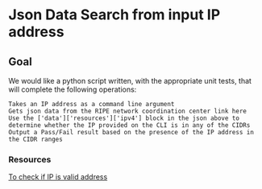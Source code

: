 # Json Data Search from input IP address

## Goal
We would like a python script written, with the appropriate unit tests, that will complete the following operations:

    Takes an IP address as a command line argument
    Gets json data from the RIPE network coordination center link here
    Use the ['data']['resources']['ipv4'] block in the json above to determine whether the IP provided on the CLI is in any of the CIDRs
    Output a Pass/Fail result based on the presence of the IP address in the CIDR ranges


### Resources
[To check if IP is valid address]('https://www.w3resource.com/python-exercises/python-basic-exercise-139.php')